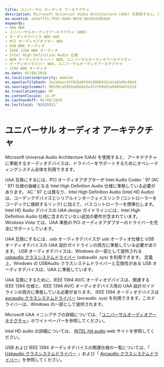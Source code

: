 ```yaml
---
title: ユニバーサル オーディオ アーキテクチャ
description: Microsoft Universal Audio Architecture (UAA) を使用すると、アーキテクチャに準拠するオーディオデバイスは、ドライバーをサポートするためにオペレーティングシステム全体を利用できます。
ms.assetid: a42eff33-7952-4004-903d-9b202d1864b9
keywords:
- UAA WDK
- ユニバーサルオーディオアーキテクチャ (WDK)
- オーディオデバイス WDK UAA
- PCI オーディオアダプター WDK
- USB WDK オーディオ
- IEEE 1394 WDK オーディオ
- Intel High Definition Audio 仕様
- WDM オーディオドライバー WDK、ユニバーサルオーディオアーキテクチャ
- オーディオドライバー WDK、ユニバーサルオーディオアーキテクチャ
- 1394 WDK オーディオ
ms.date: 05/08/2018
ms.localizationpriority: medium
ms.openlocfilehash: 3acb8aac43f916d8f691880b924cb1a9189c694d
ms.sourcegitcommit: 98930ca95b9adbb6e5e472f89e91ab084e67e31d
ms.translationtype: MT
ms.contentlocale: ja-JP
ms.lasthandoff: 05/08/2020
ms.locfileid: "82925511"
---
```

# <a name="universal-audio-architecture"></a>ユニバーサル オーディオ アーキテクチャ

Microsoft Universal Audio Architecture (UAA) を使用すると、アーキテクチャに準拠するオーディオデバイスは、ドライバーをサポートするためにオペレーティングシステム全体を利用できます。

UAA 互換にするには、PCI オーディオアダプターが Intel Audio Codec ' 97 (AC ' 97) 仕様の後継となる Intel High Definition Audio 仕様に準拠している必要があります。 AC ' 97 とは異なり、Intel High Definition Audio (Intel HD Audio) は、コーデックデバイスとシリアルインターフェイスリンク (コントローラーをコーデックに接続するリンク) に加えて、バスコントローラーを標準化します。 Intel HD Audio デバイスの UAA design ガイドラインには、Intel High Definition Audio 仕様に含まれていない追加の要件が含まれています。 Windows Vista では、UAA 準拠の PCI オーディオアダプターのドライバーを完全にサポートしています。

UAA 互換にするには、usb オーディオデバイスが usb オーディオ仕様と USB オーディオデバイスの UAA 設計ガイドラインの両方に準拠している必要があります。 USB オーディオデバイスは、Windows の一部として提供される[usbaudio クラスシステムドライバー](kernel-mode-wdm-audio-components.md#usbaudio_class_system_driver) (usbaudio .sys) を利用できます。 定義上、Windows の USBAudio クラスシステムドライバーと互換性がある USB オーディオデバイスは、UAA に準拠しています。

UAA 互換にするために、IEEE 1394 AV/C オーディオデバイスは、関連する IEEE 1394 仕様と、IEEE 1394 AV/C オーディオデバイス用の UAA 設計ガイドラインの両方に準拠している必要があります。 IEEE 1394 オーディオデバイスは[avcaudio クラスシステムドライバー](kernel-mode-wdm-audio-components.md#avcaudio_class_system_driver) (avcaudio .sys) を利用できます。このドライバーは、Windows の一部として提供されます。

Microsoft UAA イニシアチブの詳細については、「[ユニバーサルオーディオアーキテクチャ](https://docs.microsoft.com/previous-versions/windows/hardware/design/dn640534(v=vs.85))」ホワイトペーパーを参照してください。

Intel HD audio の詳細については、 [INTEL Hd audio](https://www.intel.com/content/www/us/en/standards/intel-standards-and-initiatives.html) web サイトを参照してください。

USB および IEEE 1394 オーディオデバイスの関連仕様の一覧については、「 [Usbaudio クラスシステムドライバー](kernel-mode-wdm-audio-components.md#usbaudio_class_system_driver) 」および「 [Avcaudio クラスシステムドライバー](kernel-mode-wdm-audio-components.md#avcaudio_class_system_driver)」を参照してください。
